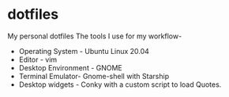 # dotfiles
 My personal dotfiles 
 The tools I use for my workflow-
 

 * Operating System - Ubuntu Linux 20.04
 * Editor - vim 
 * Desktop Environment - GNOME 
 * Terminal Emulator- Gnome-shell with Starship 
 * Desktop widgets - Conky with a custom script to load Quotes.
 
